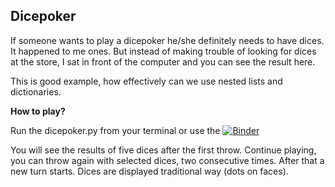 ## Dicepoker

If someone wants to play a dicepoker he/she definitely needs to have dices. It happened to me ones. But instead of making trouble of looking for dices at the store, I sat in front of the computer and you can see the result here.

This is good example, how effectively can we use nested lists and dictionaries.

**How to play?**

Run the dicepoker.py from your terminal or use the [![Binder](https://mybinder.org/badge_logo.svg)](https://mybinder.org/v2/gh/apy444/Dicepoker/master)

You will see the results of five dices after the first throw. Continue playing, you can throw again with selected dices, two consecutive times. After that a new turn starts. Dices are displayed traditional way (dots on faces).
